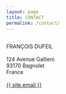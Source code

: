 ```yaml
---
layout: page
title: CONTACT
permalink: /contact/
---
```


<p style="text-align:justify">
<br> FRAN&Ccedil;OIS DUFEIL
<br> 
<br> 124 Avenue Gallieni 
<br> 93170 Bagnolet 
<br> France
<br> 
<br> <a href="mailto:{{ site.email }}">{{ site.email }}</a>
</p>

<br> 
<br> 
<br> 
<br> 
<br> 
<br> 
<br> 
<br> 
<br> 
<br> 

